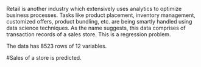 Retail is another industry which extensively uses analytics to optimize business processes.
Tasks like product placement, inventory management, customized offers, product bundling, etc. are being smartly handled using data science techniques.
As the name suggests, this data comprises of transaction records of a sales store. This is a regression problem. 

The data has 8523 rows of 12 variables.

#Sales of a store is predicted.